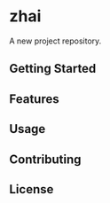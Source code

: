 # zhai

A new project repository.

## Getting Started

## Features

## Usage

## Contributing

## License
